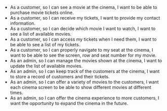 - As a customer, so I can see a movie at the cinema, I want to be able to purchase movie tickets online.
- As a customer, so I can receive my tickets, I want to provide my contact information.
- As a customer, so I can decide which movie I want to watch, I want to see a list of available movies.
- As a customer, so I can access my tickets when I need them, I want to be able to see a list of my tickets.
- As a customer, so I can properly navigate to my seat at the cinema, I want to be able to see the screen, row and seat number for my movie.
- As an admin, so I can manage the movies shown at the cinema, I want to update the list of available movies.
- As an admin, so I can keep track of the customers at the cinema, I want to store a record of customers and their tickets.
- As an admin, so I can offer a variety of movies to the customers, I want each cinema screen to be able to show different movies at different times. 
- As an admin, so I can offer the cinema experience to more customers, I want the opportunity to expand the cinema in the future.
